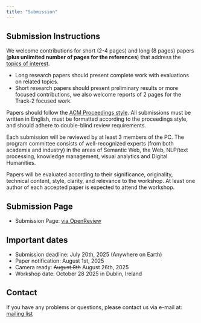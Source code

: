 ```yaml
---
title: "Submission"
---
```


## Submission Instructions

We welcome contributions for short (2-4 pages) and long (8 pages) papers (**plus unlimited number of pages for the references**) that address the [topics of interest](https://muws-workshop.github.io/cfp/).

- Long research papers should present complete work with evaluations on related topics.
- Short research papers should present preliminary results or more focused contributions, we also welcome reports of 2 pages for the Track-2 focused work.



Papers should follow the [ACM Proceedings style](https://www.acm.org/publications/proceedings-template). All submissions must be written in English, must be formatted according to the proceedings style, and should adhere to double-blind review requirements.

Each submission will be reviewed by at least 3 members of the PC. The program committee consists of well-recognized experts (from both academia and industry) in the areas of Semantic Web, the Web, NLP/text processing, knowledge management, visual analytics and Digital Humanities.

Papers will be evaluated according to their significance, originality, technical content, style, clarity, and relevance to the workshop. At least one author of each accepted paper is expected to attend the workshop.

## Submission Page

- Submission Page: [via OpenReview](https://openreview.net/group?id=acmmm.org/ACMMM/2025/Workshop/MUWS)

## Important dates

- Submission deadline: July 20th, 2025 (Anywhere on Earth)
- Paper notification: August 1st, 2025
- Camera ready: ~~August 8th~~ August 26th, 2025
- Workshop date: October 28 2025 in Dublin, Ireland

## Contact

If you have any problems or questions, please contact us via e-mail at: [mailing list](mailto:muws-workshop@listserv.dfn.de)
